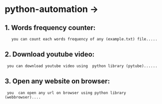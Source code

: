 # python-automation ->

 ## 1. Words frequency counter:
     
       you can count each words frequency of any (example.txt) file.....
       
 
 ## 2. Download youtube video:
 
     you can download youtube video using  python library (pytube)......   

 ##  3. Open any website on browser:
    
     you  can open any url on browser using python library (webbrowser)....
